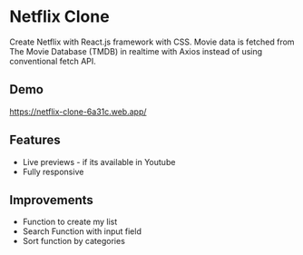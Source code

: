 
# Netflix Clone

Create Netflix with React.js framework with CSS. Movie data is fetched from The Movie Database (TMDB) in realtime with Axios instead of using conventional fetch API.


## Demo

https://netflix-clone-6a31c.web.app/


## Features

- Live previews - if its available in Youtube
- Fully responsive


## Improvements

- Function to create my list
- Search Function with input field
- Sort function by categories
